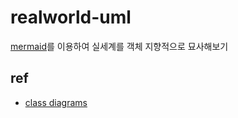 # realworld-uml

[mermaid](https://mermaid-js.github.io/mermaid/)를 이용하여 실세계를 객체 지향적으로 묘사해보기  

## ref
- [class diagrams](https://mermaid-js.github.io/mermaid/#/./classDiagram)
